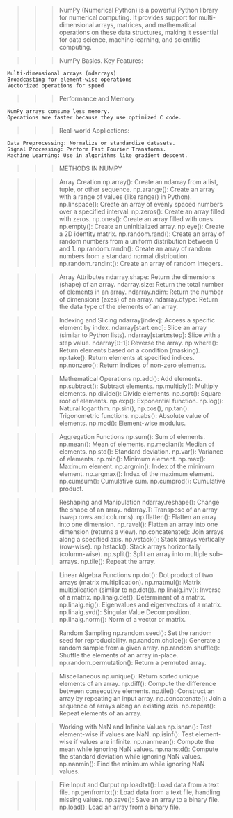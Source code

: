 > > > NumPy (Numerical Python) is a powerful Python library for numerical computing. It provides support for multi-dimensional arrays, matrices, and mathematical operations on these data structures, making it essential for data science, machine learning, and scientific computing.

> > > NumPy Basics.
> > > Key Features:

    Multi-dimensional arrays (ndarrays)
    Broadcasting for element-wise operations
    Vectorized operations for speed

> > > Performance and Memory

    NumPy arrays consume less memory.
    Operations are faster because they use optimized C code.

> > > Real-world Applications:

    Data Preprocessing: Normalize or standardize datasets.
    Signal Processing: Perform Fast Fourier Transforms.
    Machine Learning: Use in algorithms like gradient descent.

> > > METHODS IN NUMPY

> > > Array Creation
> > > np.array(): Create an ndarray from a list, tuple, or other sequence.
> > > np.arange(): Create an array with a range of values (like range() in Python).
> > > np.linspace(): Create an array of evenly spaced numbers over a specified interval.
> > > np.zeros(): Create an array filled with zeros.
> > > np.ones(): Create an array filled with ones.
> > > np.empty(): Create an uninitialized array.
> > > np.eye(): Create a 2D identity matrix.
> > > np.random.rand(): Create an array of random numbers from a uniform distribution between 0 and 1.
> > > np.random.randn(): Create an array of random numbers from a standard normal distribution.
> > > np.random.randint(): Create an array of random integers.

> > > Array Attributes
> > > ndarray.shape: Return the dimensions (shape) of an array.
> > > ndarray.size: Return the total number of elements in an array.
> > > ndarray.ndim: Return the number of dimensions (axes) of an array.
> > > ndarray.dtype: Return the data type of the elements of an array.

> > > Indexing and Slicing
> > > ndarray[index]: Access a specific element by index.
> > > ndarray[start:end]: Slice an array (similar to Python lists).
> > > ndarray[start:end:step]: Slice with a step value.
> > > ndarray[::-1]: Reverse the array.
> > > np.where(): Return elements based on a condition (masking).
> > > np.take(): Return elements at specified indices.
> > > np.nonzero(): Return indices of non-zero elements.

> > > Mathematical Operations
> > > np.add(): Add elements.
> > > np.subtract(): Subtract elements.
> > > np.multiply(): Multiply elements.
> > > np.divide(): Divide elements.
> > > np.sqrt(): Square root of elements.
> > > np.exp(): Exponential function.
> > > np.log(): Natural logarithm.
> > > np.sin(), np.cos(), np.tan(): Trigonometric functions.
> > > np.abs(): Absolute value of elements.
> > > np.mod(): Element-wise modulus.

> > > Aggregation Functions
> > > np.sum(): Sum of elements.
> > > np.mean(): Mean of elements.
> > > np.median(): Median of elements.
> > > np.std(): Standard deviation.
> > > np.var(): Variance of elements.
> > > np.min(): Minimum element.
> > > np.max(): Maximum element.
> > > np.argmin(): Index of the minimum element.
> > > np.argmax(): Index of the maximum element.
> > > np.cumsum(): Cumulative sum.
> > > np.cumprod(): Cumulative product.

> > > Reshaping and Manipulation
> > > ndarray.reshape(): Change the shape of an array.
> > > ndarray.T: Transpose of an array (swap rows and columns).
> > > np.flatten(): Flatten an array into one dimension.
> > > np.ravel(): Flatten an array into one dimension (returns a view).
> > > np.concatenate(): Join arrays along a specified axis.
> > > np.vstack(): Stack arrays vertically (row-wise).
> > > np.hstack(): Stack arrays horizontally (column-wise).
> > > np.split(): Split an array into multiple sub-arrays.
> > > np.tile(): Repeat the array.

> > > Linear Algebra Functions
> > > np.dot(): Dot product of two arrays (matrix multiplication).
> > > np.matmul(): Matrix multiplication (similar to np.dot()).
> > > np.linalg.inv(): Inverse of a matrix.
> > > np.linalg.det(): Determinant of a matrix.
> > > np.linalg.eig(): Eigenvalues and eigenvectors of a matrix.
> > > np.linalg.svd(): Singular Value Decomposition.
> > > np.linalg.norm(): Norm of a vector or matrix.

> > > Random Sampling
> > > np.random.seed(): Set the random seed for reproducibility.
> > > np.random.choice(): Generate a random sample from a given array.
> > > np.random.shuffle(): Shuffle the elements of an array in-place.
> > > np.random.permutation(): Return a permuted array.

> > > Miscellaneous
> > > np.unique(): Return sorted unique elements of an array.
> > > np.diff(): Compute the difference between consecutive elements.
> > > np.tile(): Construct an array by repeating an input array.
> > > np.concatenate(): Join a sequence of arrays along an existing axis.
> > > np.repeat(): Repeat elements of an array.

> > > Working with NaN and Infinite Values
> > > np.isnan(): Test element-wise if values are NaN.
> > > np.isinf(): Test element-wise if values are infinite.
> > > np.nanmean(): Compute the mean while ignoring NaN values.
> > > np.nanstd(): Compute the standard deviation while ignoring NaN values.
> > > np.nanmin(): Find the minimum while ignoring NaN values.

> > > File Input and Output
> > > np.loadtxt(): Load data from a text file.
> > > np.genfromtxt(): Load data from a text file, handling missing values.
> > > np.save(): Save an array to a binary file.
> > > np.load(): Load an array from a binary file.
